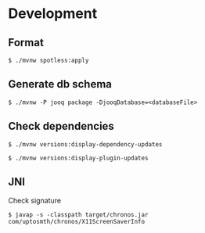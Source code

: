 # Development

## Format

```
$ ./mvnw spotless:apply
```

## Generate db schema

```
$ ./mvnw -P jooq package -DjooqDatabase=<databaseFile>
```

## Check dependencies

```
$ ./mvnw versions:display-dependency-updates

$ ./mvnw versions:display-plugin-updates
```

## JNI

Check signature

```
$ javap -s -classpath target/chronos.jar com/uptosmth/chronos/X11ScreenSaverInfo
```
